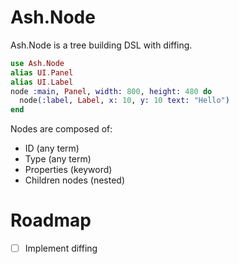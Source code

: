 # Ash.Node

Ash.Node is a tree building DSL with diffing.

```elixir
use Ash.Node
alias UI.Panel
alias UI.Label
node :main, Panel, width: 800, height: 480 do
  node(:label, Label, x: 10, y: 10 text: "Hello")
end
```

Nodes are composed of:
- ID (any term)
- Type (any term)
- Properties (keyword)
- Children nodes (nested)

# Roadmap

- [ ] Implement diffing
